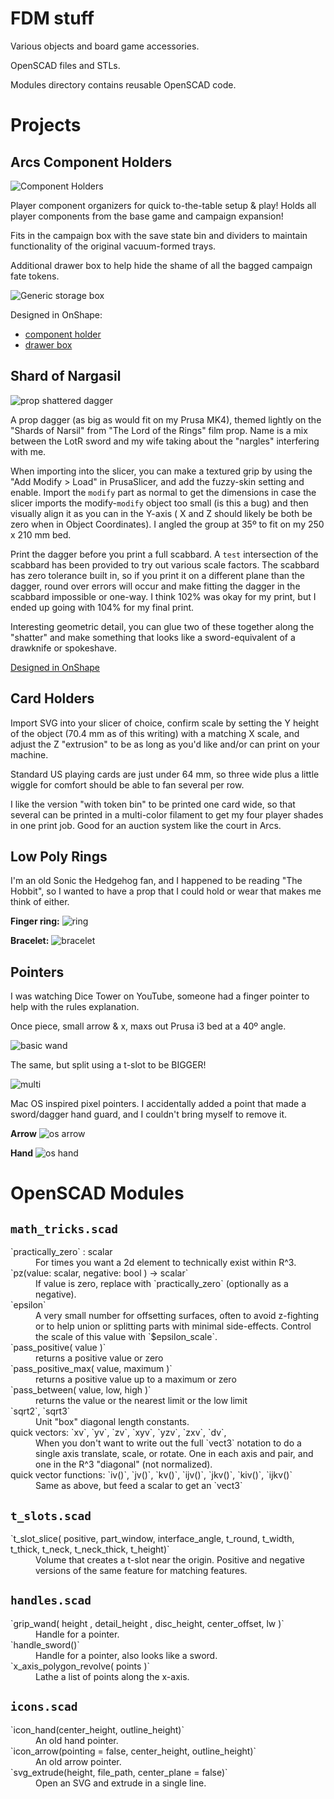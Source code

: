 # FDM stuff

Various objects and board game accessories.

OpenSCAD files and STLs.

Modules directory contains reusable OpenSCAD code.

# Projects

## Arcs Component Holders

![Component Holders](previews/arcs_compents.png)

Player component organizers for quick to-the-table setup & play! Holds all player components from the base game and campaign expansion!

Fits in the campaign box with the save state bin and dividers to maintain functionality of the original vacuum-formed trays.

Additional drawer box to help hide the shame of all the bagged campaign fate tokens.

![Generic storage box](previews/arcs_tokens_box.png)

Designed in OnShape:

- [component holder](https://cad.onshape.com/documents/f8baa16c513774a1b4c4d1ff/w/156d0fb384fcc7c2bd21cdf2/e/2bc8450ed0d50105c287a671)
- [drawer box](https://cad.onshape.com/documents/24cb144bc6b0252d1dc903cc/w/38af809ec307699281591f3d/e/049a71283b5f04f74c4f6156)

## Shard of Nargasil

![prop shattered dagger](previews/shard_dagger.png)

A prop dagger (as big as would fit on my Prusa MK4), themed lightly on the "Shards of Narsil" from "The Lord of the Rings" film prop. Name is a mix between the LotR sword and my wife taking about the "nargles" interfering with me.

When importing into the slicer, you can make a textured grip by using the "Add Modify > Load" in PrusaSlicer, and add the fuzzy-skin setting and enable. Import the `modify` part as normal to get the dimensions in case the slicer imports the modify-`modify` object too small (is this a bug) and then visually align it as you can in the Y-axis ( X and Z should likely be both be zero when in Object Coordinates). I angled the group at 35º to fit on my 250 x 210 mm bed.

Print the dagger before you print a full scabbard. A `test` intersection of the scabbard has been provided to try out various scale factors. The scabbard has zero tolerance built in, so if you print it on a different plane than the dagger, round over errors will occur and make fitting the dagger in the scabbard impossible or one-way. I think 102% was okay for my print, but I ended up going with 104% for my final print.

Interesting geometric detail, you can glue two of these together along the "shatter" and make something that looks like a sword-equivalent of a drawknife or spokeshave.

[Designed in OnShape](https://cad.onshape.com/documents/8fd88022c6663004678fa262/w/4fc7def6cca343c748adaecc/e/43a368d694a9a7e5d57b0bc9)

## Card Holders

Import SVG into your slicer of choice, confirm scale by setting the Y height of the object (70.4 mm as of this writing) with a matching X scale, and adjust the Z "extrusion" to be as long as you'd like and/or can print on your machine.

Standard US playing cards are just under 64 mm, so three wide plus a little wiggle for comfort should be able to fan several per row.

I like the version "with token bin" to be printed one card wide, so that several can be printed in a multi-color filament to get my four player shades in one print job. Good for an auction system like the court in Arcs.

## Low Poly Rings

I'm an old Sonic the Hedgehog fan, and I happened to be reading "The Hobbit", so I wanted to have a prop that I could hold or wear that makes me think of either.

**Finger ring:**
![ring](previews/lpr_ring.png)

**Bracelet:**
![bracelet](previews/lpr_bracelet.png)

## Pointers

I was watching Dice Tower on YouTube, someone had a finger pointer to help with the rules explanation.

Once piece, small arrow & x, maxs out Prusa i3 bed at a 40º angle.

![basic wand](previews/pointer.png)

The same, but split using a t-slot to be BIGGER!

![multi](previews/pointer_multi.png)

Mac OS inspired pixel pointers. I accidentally added a point that made a sword/dagger hand guard, and I couldn't bring myself to remove it.

**Arrow**
![os arrow](previews/pointer_os_arrow.png)

**Hand**
![os hand](previews/pointer_os_hand.png)

# OpenSCAD Modules

## `math_tricks.scad`

<dt>`practically_zero` : scalar</dt>
<dd>For times you want a 2d element to technically exist within R^3.</dd>

<dt>`pz(value: scalar, negative: bool ) -> scalar`</dt>
<dd>If value is zero, replace with `practically_zero` (optionally as a negative).</dd>

<dt>`epsilon`</dt>
<dd>A very small number for offsetting surfaces, often to avoid z-fighting or to help union or splitting parts with minimal side-effects. Control the scale of this value with `$epsilon_scale`.</dd>

<dt>`pass_positive( value )`</dt>
<dd>returns a positive value or zero</dd>

<dt>`pass_positive_max( value, maximum )`</dt>
<dd>returns a positive value up to a maximum or zero</dd>

<dt>`pass_between( value, low, high )`</dt>
<dd>returns the value or the nearest limit or the low limit</dd>


<dt>`sqrt2`, `sqrt3`</dt>
<dd>Unit "box" diagonal length constants.</dd>

<dt>quick vectors: `xv`, `yv`, `zv`, `xyv`, `yzv`, `zxv`, `dv`, </dt>
<dd>
  When you don't want to write out the full `vect3` notation to do a single axis translate, scale, or rotate. One in each axis and pair, and one in the R^3 "diagonal" (not normalized).
</dd>

<dt>quick vector functions: `iv()`, `jv()`, `kv()`, `ijv()`, `jkv()`, `kiv()`, `ijkv()`</dt>
<dd>Same as above, but feed a scalar to get an `vect3`</dd>

## `t_slots.scad`

<dt>`t_slot_slice( positive, part_window, interface_angle, t_round, t_width, t_thick, t_neck, t_neck_thick, t_height)`</dt>
<dd>Volume that creates a t-slot near the origin. Positive and negative versions of the same feature for matching features.</dd>

## `handles.scad`

<dt>`grip_wand( height ,  detail_height ,  disc_height, center_offset, lw )`</dt>
<dd>Handle for a pointer.</dd>

<dt>`handle_sword()`</dt>
<dd>Handle for a pointer, also looks like a sword.</dd>

<dt>`x_axis_polygon_revolve( points )`</dt>
<dd>Lathe a list of points along the x-axis.</dd>


## `icons.scad`

<dt>`icon_hand(center_height, outline_height)`</dt>
<dd>An old hand pointer.</dd>

<dt>`icon_arrow(pointing = false, center_height, outline_height)`</dt>
<dd>An old arrow pointer.</dd>

<dt>`svg_extrude(height, file_path, center_plane = false)`</dt>
<dd>Open an SVG and extrude in a single line.</dd>


